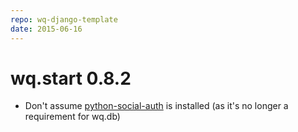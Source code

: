 ```yaml
---
repo: wq-django-template
date: 2015-06-16
---
```


# wq.start 0.8.2

- Don't assume [python-social-auth](http://psa.matiasaguirre.net/) is installed (as it's no longer a requirement for wq.db)
